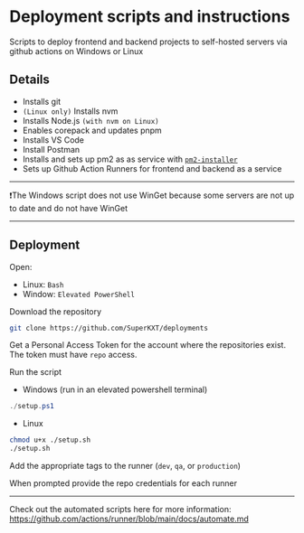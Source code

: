 # Deployment scripts and instructions

Scripts to deploy frontend and backend projects to self-hosted servers via
github actions on Windows or Linux

## Details

- Installs git
- `(Linux only)` Installs nvm
- Installs Node.js `(with nvm on Linux)`
- Enables corepack and updates pnpm
- Installs VS Code
- Install Postman
- Installs and sets up pm2 as as service with
  [`pm2-installer`](https://github.com/jessety/pm2-installer)
- Sets up Github Action Runners for frontend and backend as a service

---

❗️The Windows script does not use WinGet because some servers are not up to date
and do not have WinGet

---

## Deployment

Open:

- Linux: `Bash`
- Window: `Elevated PowerShell`

Download the repository

```bash
git clone https://github.com/SuperKXT/deployments
```

Get a Personal Access Token for the account where the repositories exist.
The token must have `repo` access.

Run the script

- Windows (run in an elevated powershell terminal)

```powershell
./setup.ps1
```

- Linux

```bash
chmod u+x ./setup.sh
./setup.sh
```

Add the appropriate tags to the runner (`dev`, `qa`, or `production`)

When prompted provide the repo credentials for each runner

---

Check out the automated scripts here for more information:
<https://github.com/actions/runner/blob/main/docs/automate.md>
